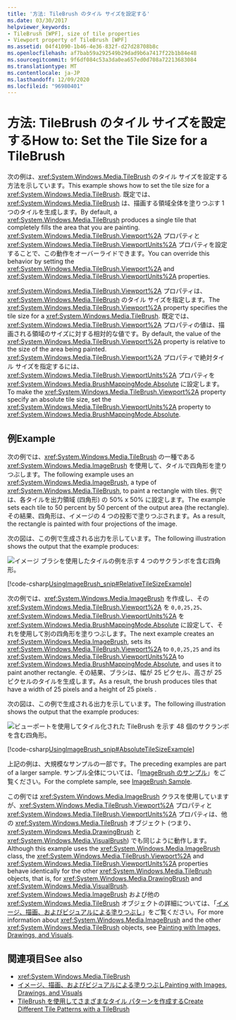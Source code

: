 ```yaml
---
title: '方法: TileBrush のタイル サイズを設定する'
ms.date: 03/30/2017
helpviewer_keywords:
- TileBrush [WPF], size of tile properties
- Viewport property of TileBrush [WPF]
ms.assetid: 04f41090-1b46-4e36-832f-d27d28708b8c
ms.openlocfilehash: af7bab59a292549b29dad9b6a7417f22b1b84e48
ms.sourcegitcommit: 9f6df084c53a3da0ea657ed0d708a72213683084
ms.translationtype: MT
ms.contentlocale: ja-JP
ms.lasthandoff: 12/09/2020
ms.locfileid: "96980401"
---
```

# <a name="how-to-set-the-tile-size-for-a-tilebrush"></a><span data-ttu-id="07108-102">方法: TileBrush のタイル サイズを設定する</span><span class="sxs-lookup"><span data-stu-id="07108-102">How to: Set the Tile Size for a TileBrush</span></span>

<span data-ttu-id="07108-103">次の例は、<xref:System.Windows.Media.TileBrush> のタイル サイズを設定する方法を示しています。</span><span class="sxs-lookup"><span data-stu-id="07108-103">This example shows how to set the tile size for a <xref:System.Windows.Media.TileBrush>.</span></span> <span data-ttu-id="07108-104">既定では、<xref:System.Windows.Media.TileBrush> は、描画する領域全体を塗りつぶす 1 つのタイルを生成します。</span><span class="sxs-lookup"><span data-stu-id="07108-104">By default, a <xref:System.Windows.Media.TileBrush> produces a single tile that completely fills the area that you are painting.</span></span> <span data-ttu-id="07108-105"><xref:System.Windows.Media.TileBrush.Viewport%2A> プロパティと <xref:System.Windows.Media.TileBrush.ViewportUnits%2A> プロパティを設定することで、この動作をオーバーライドできます。</span><span class="sxs-lookup"><span data-stu-id="07108-105">You can override this behavior by setting the <xref:System.Windows.Media.TileBrush.Viewport%2A> and <xref:System.Windows.Media.TileBrush.ViewportUnits%2A> properties.</span></span>

<span data-ttu-id="07108-106"><xref:System.Windows.Media.TileBrush.Viewport%2A> プロパティは、<xref:System.Windows.Media.TileBrush> のタイル サイズを指定します。</span><span class="sxs-lookup"><span data-stu-id="07108-106">The <xref:System.Windows.Media.TileBrush.Viewport%2A> property specifies the tile size for a <xref:System.Windows.Media.TileBrush>.</span></span> <span data-ttu-id="07108-107">既定では、<xref:System.Windows.Media.TileBrush.Viewport%2A> プロパティの値は、描画される領域のサイズに対する相対的な値です。</span><span class="sxs-lookup"><span data-stu-id="07108-107">By default, the value of the <xref:System.Windows.Media.TileBrush.Viewport%2A> property is relative to the size of the area being painted.</span></span> <span data-ttu-id="07108-108"><xref:System.Windows.Media.TileBrush.Viewport%2A> プロパティで絶対タイル サイズを指定するには、<xref:System.Windows.Media.TileBrush.ViewportUnits%2A> プロパティを <xref:System.Windows.Media.BrushMappingMode.Absolute> に設定します。</span><span class="sxs-lookup"><span data-stu-id="07108-108">To make the <xref:System.Windows.Media.TileBrush.Viewport%2A> property specify an absolute tile size, set the <xref:System.Windows.Media.TileBrush.ViewportUnits%2A> property to <xref:System.Windows.Media.BrushMappingMode.Absolute>.</span></span>

## <a name="example"></a><span data-ttu-id="07108-109">例</span><span class="sxs-lookup"><span data-stu-id="07108-109">Example</span></span>

<span data-ttu-id="07108-110">次の例では、<xref:System.Windows.Media.TileBrush> の一種である <xref:System.Windows.Media.ImageBrush> を使用して、タイルで四角形を塗りつぶします。</span><span class="sxs-lookup"><span data-stu-id="07108-110">The following example uses an <xref:System.Windows.Media.ImageBrush>, a type of <xref:System.Windows.Media.TileBrush>, to paint a rectangle with tiles.</span></span> <span data-ttu-id="07108-111">例では、各タイルを出力領域 (四角形) の 50% x 50% に設定します。</span><span class="sxs-lookup"><span data-stu-id="07108-111">The example sets each tile to 50 percent by 50 percent of the output area (the rectangle).</span></span> <span data-ttu-id="07108-112">その結果、四角形は、イメージの 4 つの投影で塗りつぶされます。</span><span class="sxs-lookup"><span data-stu-id="07108-112">As a result, the rectangle is painted with four projections of the image.</span></span>

<span data-ttu-id="07108-113">次の図は、この例で生成される出力を示しています。</span><span class="sxs-lookup"><span data-stu-id="07108-113">The following illustration shows the output that the example produces:</span></span>

![イメージ ブラシを使用したタイルの例を示す 4 つのサクランボを含む四角形。](./media/how-to-set-the-tile-size-for-a-tilebrush/rectangle-tile-image-brush.png)

[!code-csharp[UsingImageBrush_snip#RelativeTileSizeExample](~/samples/snippets/csharp/VS_Snippets_Wpf/UsingImageBrush_snip/CSharp/TileSizeExample.cs#relativetilesizeexample)]

<span data-ttu-id="07108-115">次の例では、<xref:System.Windows.Media.ImageBrush> を作成し、その <xref:System.Windows.Media.TileBrush.Viewport%2A> を `0,0,25,25`、<xref:System.Windows.Media.TileBrush.ViewportUnits%2A> を <xref:System.Windows.Media.BrushMappingMode.Absolute> に設定して、それを使用して別の四角形を塗りつぶします。</span><span class="sxs-lookup"><span data-stu-id="07108-115">The next example creates an <xref:System.Windows.Media.ImageBrush>, sets its <xref:System.Windows.Media.TileBrush.Viewport%2A> to `0,0,25,25` and its <xref:System.Windows.Media.TileBrush.ViewportUnits%2A> to <xref:System.Windows.Media.BrushMappingMode.Absolute>, and uses it to paint another rectangle.</span></span> <span data-ttu-id="07108-116">その結果、ブラシは、幅が 25 ピクセル、高さが 25 ピクセルのタイルを生成します。</span><span class="sxs-lookup"><span data-stu-id="07108-116">As a result, the brush produces tiles that have a width of 25  pixels and a height of 25 pixels .</span></span>

<span data-ttu-id="07108-117">次の図は、この例で生成される出力を示しています。</span><span class="sxs-lookup"><span data-stu-id="07108-117">The following illustration shows the output that the example produces:</span></span>

![ビューポートを使用してタイル化された TileBrush を示す 48 個のサクランボを含む四角形。](./media/how-to-set-the-tile-size-for-a-tilebrush/25-x-25-viewport-tilebrush.png)

[!code-csharp[UsingImageBrush_snip#AbsoluteTileSizeExample](~/samples/snippets/csharp/VS_Snippets_Wpf/UsingImageBrush_snip/CSharp/TileSizeExample.cs#absolutetilesizeexample)]

<span data-ttu-id="07108-119">上記の例は、大規模なサンプルの一部です。</span><span class="sxs-lookup"><span data-stu-id="07108-119">The preceding examples are part of a larger sample.</span></span> <span data-ttu-id="07108-120">サンプル全体については、「[ImageBrush のサンプル](https://github.com/Microsoft/WPF-Samples/tree/master/Graphics/ImageBrush)」をご覧ください。</span><span class="sxs-lookup"><span data-stu-id="07108-120">For the complete sample, see [ImageBrush Sample](https://github.com/Microsoft/WPF-Samples/tree/master/Graphics/ImageBrush).</span></span>

<span data-ttu-id="07108-121">この例では <xref:System.Windows.Media.ImageBrush> クラスを使用していますが、<xref:System.Windows.Media.TileBrush.Viewport%2A> プロパティと <xref:System.Windows.Media.TileBrush.ViewportUnits%2A> プロパティは、他の <xref:System.Windows.Media.TileBrush> オブジェクト (つまり、<xref:System.Windows.Media.DrawingBrush> と <xref:System.Windows.Media.VisualBrush>) でも同じように動作します。</span><span class="sxs-lookup"><span data-stu-id="07108-121">Although this example uses the <xref:System.Windows.Media.ImageBrush> class, the <xref:System.Windows.Media.TileBrush.Viewport%2A> and <xref:System.Windows.Media.TileBrush.ViewportUnits%2A> properties behave identically for the other <xref:System.Windows.Media.TileBrush> objects, that is, for <xref:System.Windows.Media.DrawingBrush> and <xref:System.Windows.Media.VisualBrush>.</span></span> <span data-ttu-id="07108-122"><xref:System.Windows.Media.ImageBrush> および他の <xref:System.Windows.Media.TileBrush> オブジェクトの詳細については、「[イメージ、描画、およびビジュアルによる塗りつぶし](painting-with-images-drawings-and-visuals.md)」をご覧ください。</span><span class="sxs-lookup"><span data-stu-id="07108-122">For more information about <xref:System.Windows.Media.ImageBrush> and the other <xref:System.Windows.Media.TileBrush> objects, see [Painting with Images, Drawings, and Visuals](painting-with-images-drawings-and-visuals.md).</span></span>

## <a name="see-also"></a><span data-ttu-id="07108-123">関連項目</span><span class="sxs-lookup"><span data-stu-id="07108-123">See also</span></span>

- <xref:System.Windows.Media.TileBrush>
- [<span data-ttu-id="07108-124">イメージ、描画、およびビジュアルによる塗りつぶし</span><span class="sxs-lookup"><span data-stu-id="07108-124">Painting with Images, Drawings, and Visuals</span></span>](painting-with-images-drawings-and-visuals.md)
- [<span data-ttu-id="07108-125">TileBrush を使用してさまざまなタイル パターンを作成する</span><span class="sxs-lookup"><span data-stu-id="07108-125">Create Different Tile Patterns with a TileBrush</span></span>](how-to-create-different-tile-patterns-with-a-tilebrush.md)
